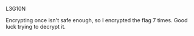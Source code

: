 L3G10N

Encrypting once isn't safe enough, so I encrypted the flag 7 times. Good luck trying to decrypt it.
